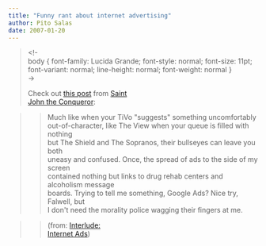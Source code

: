 ```yaml
---
title: "Funny rant about internet advertising"
author: Pito Salas
date: 2007-01-20
---
```



>
> <!-  
>  body { font-family: Lucida Grande; font-style: normal; font-size: 11pt;
> font-variant: normal; line-height: normal; font-weight: normal }  
>  ->
>
> Check out [this post](<http://get.wis.dm/danielsalas/?p=56>) from [Saint  
>  John the Conqueror](<http://get.wis.dm/danielsalas>):
>

>> Much like when your TiVo "suggests" something uncomfortably  
>  out-of-character, like The View when your queue is filled with nothing  
>  but The Shield and The Sopranos, their bullseyes can leave you both  
>  uneasy and confused. Once, the spread of ads to the side of my screen  
>  contained nothing but links to drug rehab centers and alcoholism message  
>  boards. Trying to tell me something, Google Ads? Nice try, Falwell, but  
>  I don't need the morality police wagging their fingers at me.
>>

>> (from: [Interlude:  
>  Internet Ads](<http://get.wis.dm/danielsalas/?p=56>))



